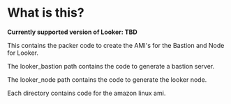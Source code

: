 # What is this?

**Currently supported version of Looker: TBD**

This contains the packer code to create the AMI's for the Bastion and Node for Looker.

The looker_bastion path contains the code to generate a bastion server.

The looker_node path contains the code to generate the looker node.

Each directory contains code for the amazon linux ami.
